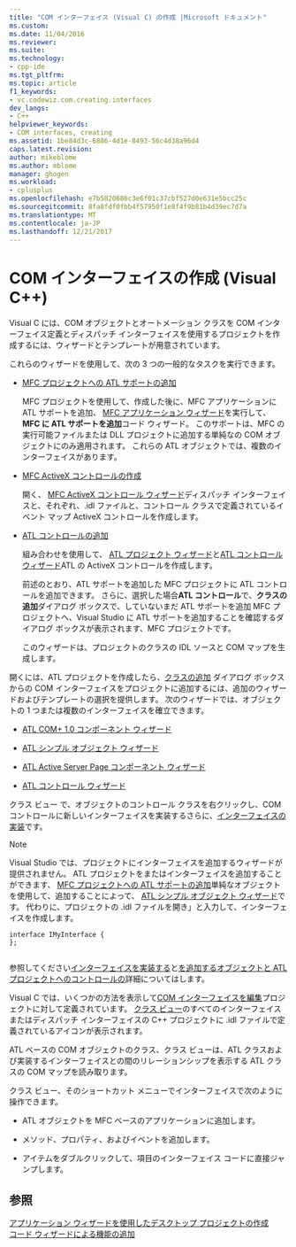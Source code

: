 ```yaml
---
title: "COM インターフェイス (Visual C) の作成 |Microsoft ドキュメント"
ms.custom: 
ms.date: 11/04/2016
ms.reviewer: 
ms.suite: 
ms.technology:
- cpp-ide
ms.tgt_pltfrm: 
ms.topic: article
f1_keywords:
- vc.codewiz.com.creating.interfaces
dev_langs:
- C++
helpviewer_keywords:
- COM interfaces, creating
ms.assetid: 1be84d3c-6886-4d1e-8493-56c4d38a96d4
caps.latest.revision: 
author: mikeblome
ms.author: mblome
manager: ghogen
ms.workload:
- cplusplus
ms.openlocfilehash: e7b5820686c3e6f01c37cbf527d0e631e5bcc25c
ms.sourcegitcommit: 8fa8fdf0fbb4f57950f1e8f4f9b81b4d39ec7d7a
ms.translationtype: MT
ms.contentlocale: ja-JP
ms.lasthandoff: 12/21/2017
---
```

# <a name="creating-a-com-interface-visual-c"></a>COM インターフェイスの作成 (Visual C++)
Visual C には、COM オブジェクトとオートメーション クラスを COM インターフェイス定義とディスパッチ インターフェイスを使用するプロジェクトを作成するには、ウィザードとテンプレートが用意されています。  
  
 これらのウィザードを使用して、次の 3 つの一般的なタスクを実行できます。  
  
-   [MFC プロジェクトへの ATL サポートの追加](../mfc/reference/adding-atl-support-to-your-mfc-project.md)  
  
     MFC プロジェクトを使用して、作成した後に、MFC アプリケーションに ATL サポートを追加、 [MFC アプリケーション ウィザード](../mfc/reference/mfc-application-wizard.md)を実行して、 **MFC に ATL サポートを追加**コード ウィザード。 このサポートは、MFC の実行可能ファイルまたは DLL プロジェクトに追加する単純なの COM オブジェクトにのみ適用されます。 これらの ATL オブジェクトでは、複数のインターフェイスがあります。  
  
-   [MFC ActiveX コントロールの作成](../mfc/reference/creating-an-mfc-activex-control.md)  
  
     開く、 [MFC ActiveX コントロール ウィザード](../mfc/reference/mfc-activex-control-wizard.md)ディスパッチ インターフェイスと、それぞれ、.idl ファイルと、コントロール クラスで定義されているイベント マップ ActiveX コントロールを作成します。  
  
-   [ATL コントロールの追加](../atl/reference/adding-an-atl-control.md)  
  
     組み合わせを使用して、 [ATL プロジェクト ウィザード](../atl/reference/atl-project-wizard.md)と[ATL コントロール ウィザード](../atl/reference/atl-control-wizard.md)ATL の ActiveX コントロールを作成します。  
  
     前述のとおり、ATL サポートを追加した MFC プロジェクトに ATL コントロールを追加できます。 さらに、選択した場合**ATL コントロール**で、**クラスの追加**ダイアログ ボックスで、していないまだ ATL サポートを追加 MFC プロジェクトへ、Visual Studio に ATL サポートを追加することを確認するダイアログ ボックスが表示されます、MFC プロジェクトです。  
  
     このウィザードは、プロジェクトのクラスの IDL ソースと COM マップを生成します。  
  
 開くには、ATL プロジェクトを作成したら、[クラスの追加](../ide/add-class-dialog-box.md) ダイアログ ボックスからの COM インターフェイスをプロジェクトに追加するには、追加のウィザードおよびテンプレートの選択を提供します。 次のウィザードでは、オブジェクトの 1 つまたは複数のインターフェイスを確立できます。  
  
-   [ATL COM+ 1.0 コンポーネント ウィザード](../atl/reference/atl-com-plus-1-0-component-wizard.md)  
  
-   [ATL シンプル オブジェクト ウィザード](../atl/reference/atl-simple-object-wizard.md)  
  
-   [ATL Active Server Page コンポーネント ウィザード](../atl/reference/atl-active-server-page-component-wizard.md)  
  
-   [ATL コントロール ウィザード](../atl/reference/atl-control-wizard.md)  
  
 クラス ビュー で、オブジェクトのコントロール クラスを右クリックし、COM コントロールに新しいインターフェイスを実装するさらに、[インターフェイスの実装](../ide/implement-interface-wizard.md)です。  
  
> [!NOTE]
>  Visual Studio では、プロジェクトにインターフェイスを追加するウィザードが提供されません。 ATL プロジェクトをまたはインターフェイスを追加することができます、 [MFC プロジェクトへの ATL サポートの追加](../mfc/reference/adding-atl-support-to-your-mfc-project.md)単純なオブジェクトを使用して、追加することによって、 [ATL シンプル オブジェクト ウィザード](../atl/reference/atl-simple-object-wizard.md)です。 代わりに、プロジェクトの .idl ファイルを開き」と入力して、インターフェイスを作成します。  
  
```  
interface IMyInterface {  
};  
  
```  
  
 参照してください[インターフェイスを実装する](../ide/implementing-an-interface-visual-cpp.md)と[を追加するオブジェクトと ATL プロジェクトへのコントロールの](../atl/reference/adding-objects-and-controls-to-an-atl-project.md)詳細についてはします。  
  
 Visual C では、いくつかの方法を表示して[COM インターフェイスを編集](../ide/editing-a-com-interface.md)プロジェクトに対して定義されています。 [クラス ビュー](http://msdn.microsoft.com/en-us/8d7430a9-3e33-454c-a9e1-a85e3d2db925)のすべてのインターフェイスまたはディスパッチ インターフェイスの C++ プロジェクトに .idl ファイルで定義されているアイコンが表示されます。  
  
 ATL ベースの COM オブジェクトのクラス、クラス ビューは、ATL クラスおよび実装するインターフェイスとの間のリレーションシップを表示する ATL クラスの COM マップを読み取ります。  
  
 クラス ビュー、そのショートカット メニューでインターフェイスで次のように操作できます。  
  
-   ATL オブジェクトを MFC ベースのアプリケーションに追加します。  
  
-   メソッド、プロパティ、およびイベントを追加します。  
  
-   アイテムをダブルクリックして、項目のインターフェイス コードに直接ジャンプします。  
  
## <a name="see-also"></a>参照  
 [アプリケーション ウィザードを使用したデスクトップ プロジェクトの作成](../ide/creating-desktop-projects-by-using-application-wizards.md)   
 [コード ウィザードによる機能の追加](../ide/adding-functionality-with-code-wizards-cpp.md)